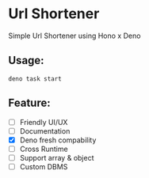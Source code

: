 # Url Shortener
Simple Url Shortener using Hono x Deno

## Usage:
```
deno task start
```

## Feature:
- [ ] Friendly UI/UX
- [ ] Documentation
- [x] Deno fresh compability
- [ ] Cross Runtime
- [ ] Support array & object
- [ ] Custom DBMS
